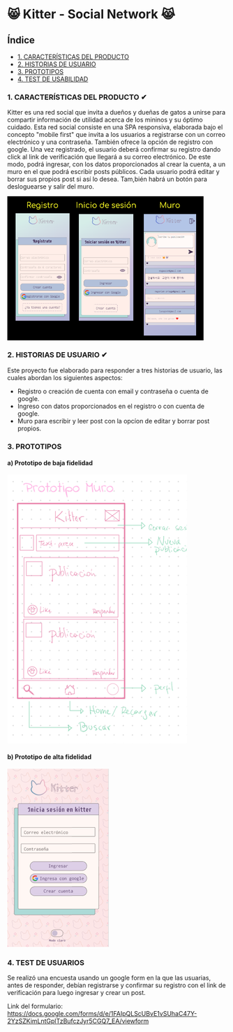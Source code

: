 # 😸 Kitter - Social Network 😹


## Índice

* [1. CARACTERÍSTICAS DEL PRODUCTO](#1-definición-del-producto)
* [2. HISTORIAS DE USUARIO](#2-historias-de-usuarios)
* [3. PROTOTIPOS](#3-prototipos)
* [4. TEST DE USABILIDAD](#4-test-de-usabilidad)



 ### 1. CARACTERÍSTICAS DEL PRODUCTO ✔
 
 Kitter es una red social que invita a dueños y dueñas de gatos a unirse para compartir información de utilidad acerca de los mininos y su óptimo cuidado. Esta red social consiste en una SPA responsiva, elaborada bajo el concepto "mobile first" que invita a los usuarios a registrarse con un correo electrónico y una contraseña. También ofrece la opción de registro con google. Una vez registrado, el usuario deberá confirmar su registro dando click al link de verificación que llegará a su correo electrónico. De este modo, podrá ingresar, con los datos proporcionados al crear la cuenta, a un muro en el que podrá escribir posts públicos.
Cada usuario podrá editar y borrar sus propios post si así lo desea. Tam,bién habrá un botón para desloguearse y salir del muro.

<img src="src/assets/img/vista1.png" align="center" width="450" height="330" > 


          


### 2. HISTORIAS DE USUARIO ✔

Este proyecto fue elaborado para responder a tres historias de usuario, las cuales abordan los siguientes aspectos:

- Registro o creación de cuenta con email y contraseña o cuenta de google.
- Ingreso con datos proporcionados en el registro o con cuenta de google.
- Muro para escribir y leer post con la opcíon de editar y borrar post propios.




### 3. PROTOTIPOS

#### a) Prototipo de baja fidelidad
<img src="src/assets/img/prototypeLD.png"> 



#### b) Prototipo de alta fidelidad
<img src="src/assets/img/prototypeHD.png"> 



### 4. TEST DE USUARIOS

Se realizó una encuesta usando un google form en la que las usuarias, antes de responder, debían registrarse y confirmar su registro con el link de verificación para luego ingresar y crear un post.

Link del formulario: https://docs.google.com/forms/d/e/1FAIpQLScUBvE1vSUhaC47Y-2YzSZKimLntGplTzBufczJyr5CGQ7_EA/viewform
